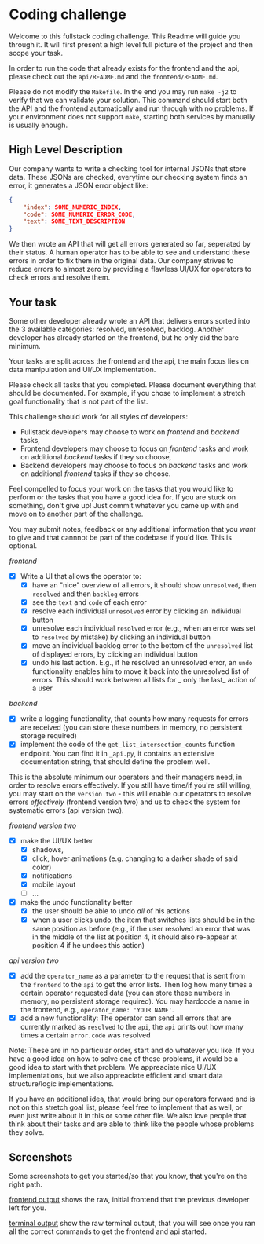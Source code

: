 # Coding challenge

Welcome to this fullstack coding challenge. This Readme will guide you through it. It will first present a high level full picture of the project and then scope your task.

In order to run the code that already exists for the frontend and the api, please check out the `api/README.md` and the `frontend/README.md`.

Please do not modify the `Makefile`. In the end you may run `make -j2` to verify that we can validate your solution. This command should start both the API and the frontend automatically and run through with no problems. If your environment does not support `make`, starting both services by manually is usually enough.

## High Level Description

Our company wants to write a checking tool for internal JSONs that store data. These JSONs are checked, everytime our checking system finds an error, it generates a JSON error object like:

```json
{
    "index": SOME_NUMERIC_INDEX,
    "code": SOME_NUMERIC_ERROR_CODE,
    "text": SOME_TEXT_DESCRIPTION
}
```

We then wrote an API that will get all errors generated so far, seperated by their status. A human operator has to be able to see and understand these errors in order to fix them in the original data. Our company strives to reduce errors to almost zero by providing a flawless UI/UX for operators to check errors and resolve them.

## Your task

Some other developer already wrote an API that delivers errors sorted into the 3 available categories: resolved, unresolved, backlog. Another developer has already started on the frontend, but he only did the bare minimum.

Your tasks are split across the frontend and the api, the main focus lies on data manipulation and UI/UX implementation.

Please check all tasks that you completed. Please document everything that should be documented. For example, if you chose to implement a stretch goal functionality that is not part of the list.

This challenge should work for all styles of developers:

-   Fullstack developers may choose to work on _frontend_ and _backend_ tasks,
-   Frontend developers may choose to focus on _frontend_ tasks and work on additional _backend_ tasks if they so choose,
-   Backend developers may choose to focus on _backend_ tasks and work on additional _frontend_ tasks if they so choose.

Feel compelled to focus your work on the tasks that you would like to perform or the tasks that you have a good idea for. If you are stuck on something, don't give up! Just commit whatever you came up with and move on to another part of the challenge.

You may submit notes, feedback or any additional information that you _want_ to give and that cannnot be part of the codebase if you'd like. This is optional.

_frontend_

-   [X] Write a UI that allows the operator to:
    -   [X] have an "nice" overview of all errors, it should show `unresolved`, then `resolved` and then `backlog` errors
    -   [X] see the `text` and `code` of each error
    -   [X] resolve each individual `unresolved` error by clicking an individual button
    -   [X] unresolve each individual `resolved` error (e.g., when an error was set to `resolved` by mistake) by clicking an individual button
    -   [X] move an individual backlog error to the bottom of the `unresolved` list of displayed errors, by clicking an individual button
    -   [X] undo his last action. E.g., if he resolved an unresolved error, an `undo` functionality enables him to move it back into the unresolved list of errors. This should work between all lists for _ only the last_ action of a user

_backend_

-   [X] write a logging functionality, that counts how many requests for errors are received (you can store these numbers in memory, no persistent storage required)
-   [X] implement the code of the `get_list_intersection_counts` function endpoint. You can find it in `_api.py`, it contains an extensive documentation string, that should define the problem well.

This is the absolute minimum our operators and their managers need, in order to resolve errors effectively. If you still have time/if you're still willing, you may start on the `version two` - this will enable our operators to resolve errors _effectively_ (frontend version two) and us to check the system for systematic errors (api version two).

_frontend version two_

-   [X] make the UI/UX better
    -   [X] shadows,
    -   [X] click, hover animations (e.g. changing to a darker shade of said color)
    -   [X] notifications
    -   [X] mobile layout
    -   [ ] ...
-   [X] make the undo functionality better
    -   [X] the user should be able to undo _all_ of his actions
    -   [X] when a user clicks undo, the item that switches lists should be in the same position as before (e.g., if the user resolved an error that was in the middle of the list at position 4, it should also re-appear at position 4 if he undoes this action)

_api version two_

-   [X] add the `operator_name` as a parameter to the request that is sent from the `frontend` to the `api` to get the error lists. Then log how many times a certain operator requested data (you can store these numbers in memory, no persistent storage required). You may hardcode a name in the frontend, e.g., `operator_name: 'YOUR NAME'`.
-   [X] add a new functionality: The operator can send all errors that are currently marked as `resolved` to the `api`, the `api` prints out how many times a certain `error.code` was resolved

Note: These are in no particular order, start and do whatever you like. If you have a good idea on how to solve one of these problems, it would be a good idea to start with that problem. We appreaciate nice UI/UX implementations, but we also appreaciate efficient and smart data structure/logic implementations.

If you have an additional idea, that would bring our operators forward and is not on this stretch goal list, please feel free to implement that as well, or even just write about it in this or some other file. We also love people that think about their tasks and are able to think like the people whose problems they solve.

## Screenshots

Some screenshots to get you started/so that you know, that you're on the right path.

[frontend output](./screenshots/start_frontend_output.png) shows the raw, initial frontend that the previous developer left for you.

[terminal output](./screenshots/start_terminal_output.png) show the raw terminal output, that you will see once you ran all the correct commands to get the frontend and api started.
